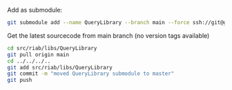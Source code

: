 Add as submodule:

```bash
git submodule add --name QueryLibrary --branch main --force ssh://git@github.com/OHDSI/QueryLibrary.git src/riab/libs/QueryLibrary
```

Get the latest sourcecode from main branch (no version tags available)

```bash
cd src/riab/libs/QueryLibrary
git pull origin main
cd ../../../..
git add src/riab/libs/QueryLibrary
git commit -m "moved QueryLibrary submodule to master"
git push
```
